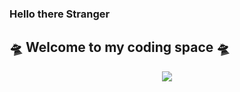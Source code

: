 
### Hello there Stranger

## 🛸 Welcome to my coding space 🛸

<p align="center">
        <img src= "assets/6272395.gif">
</p>

